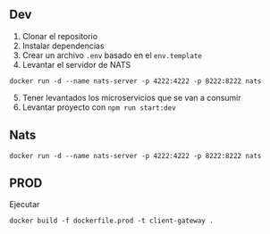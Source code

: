 
## Dev

1. Clonar el repositorio
2. Instalar dependencias
3. Crear un archivo `.env` basado en el `env.template`
4. Levantar el servidor de NATS
```
docker run -d --name nats-server -p 4222:4222 -p 8222:8222 nats
```
5. Tener levantados los microservicios  que se van a consumir
6. Levantar proyecto con `npm run start:dev`



## Nats
```
docker run -d --name nats-server -p 4222:4222 -p 8222:8222 nats
```


## PROD

Ejecutar
```
docker build -f dockerfile.prod -t client-gateway .
```
